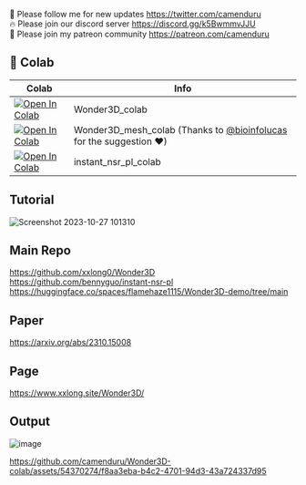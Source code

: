 🐣 Please follow me for new updates https://twitter.com/camenduru <br />
🔥 Please join our discord server https://discord.gg/k5BwmmvJJU <br />
🥳 Please join my patreon community https://patreon.com/camenduru <br />

## 🦒 Colab

| Colab | Info
| --- | --- |
[![Open In Colab](https://colab.research.google.com/assets/colab-badge.svg)](https://colab.research.google.com/github/camenduru/Wonder3D-colab/blob/main/Wonder3D_colab.ipynb) | Wonder3D_colab
[![Open In Colab](https://colab.research.google.com/assets/colab-badge.svg)](https://colab.research.google.com/github/camenduru/Wonder3D-colab/blob/main/Wonder3D_mesh_colab.ipynb) | Wonder3D_mesh_colab (Thanks to [@bioinfolucas](https://twitter.com/bioinfolucas) for the suggestion ❤)
[![Open In Colab](https://colab.research.google.com/assets/colab-badge.svg)](https://colab.research.google.com/github/camenduru/Wonder3D-colab/blob/main/instant_nsr_pl_colab.ipynb) | instant_nsr_pl_colab

## Tutorial
![Screenshot 2023-10-27 101310](https://github.com/camenduru/Wonder3D-colab/assets/54370274/4138a80c-6c9d-4759-be9c-f5bd4a8094b1)

## Main Repo
https://github.com/xxlong0/Wonder3D <br />
https://github.com/bennyguo/instant-nsr-pl <br />
https://huggingface.co/spaces/flamehaze1115/Wonder3D-demo/tree/main <br />

## Paper
https://arxiv.org/abs/2310.15008

## Page
https://www.xxlong.site/Wonder3D/

## Output
![image](https://github.com/camenduru/Wonder3D-colab/assets/54370274/7ab88ed5-b920-4d89-be1a-bd73b360b00e)

https://github.com/camenduru/Wonder3D-colab/assets/54370274/f8aa3eba-b4c2-4701-94d3-43a724337d95


